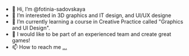 - 👋 Hi, I’m @fotinia-sadovskaya
- 👀 I’m interested in 3D graphics and IT design, and UI/UX designe
- 🌱 I’m currently learning a course in Creative Practice called "Graphics and UI Design".
- 💞️ I would like to be part of an experienced team and create great games!
- 📫 How to reach me [...](https://www.linkedin.com/in/fotinia-sadovskaya-361007216/)

<!---
fotinia-sadovskaya/fotinia-sadovskaya is a ✨ special ✨ repository because its `README.md` (this file) appears on your GitHub profile.
You can click the Preview link to take a look at your changes.
--->
